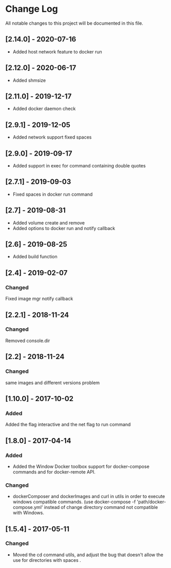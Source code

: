 # Change Log
All notable changes to this project will be documented in this file.

## [2.14.0] - 2020-07-16
- Added host network feature to docker run

## [2.12.0] - 2020-06-17
- Added shmsize
## [2.11.0] - 2019-12-17
- Added docker daemon check

## [2.9.1] - 2019-12-05
- Added network support fixed spaces
## [2.9.0] - 2019-09-17  
- Added support in exec for command containing double quotes

## [2.7.1] - 2019-09-03
 - Fixed spaces in docker run command
## [2.7] - 2019-08-31
- Added volume create and remove  
- Added options to docker run and notify callback
## [2.6] - 2019-08-25
- Added build function
## [2.4] - 2019-02-07
### Changed
Fixed image mgr notify callback 

## [2.2.1] - 2018-11-24
### Changed
Removed console.dir
## [2.2] - 2018-11-24
### Changed
   same images and different versions  problem 
## [1.10.0] - 2017-10-02
### Added
  Added the flag interactive and the net flag to run command
## [1.8.0] - 2017-04-14 
### Added   
  - Added the Window Docker toolbox support for docker-compose commands and for docker-remote API. 
### Changed  
  - dockerComposer and dockerImages and curl in utils in order to execute windows compatible commands. (use docker-compose -f 'path/docker-compose.yml' instead of change directory command not compatible with Windows.    

## [1.5.4] - 2017-05-11
### Changed
  - Moved the cd command  utils, and adjust the bug that doesn't allow the use for directories with spaces .

